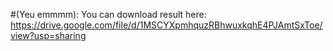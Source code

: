 #(Yeu emmmm):
You can download result here: 
https://drive.google.com/file/d/1MSCYXpmhquzRBhwuxkqhE4PJAmtSxToe/view?usp=sharing
